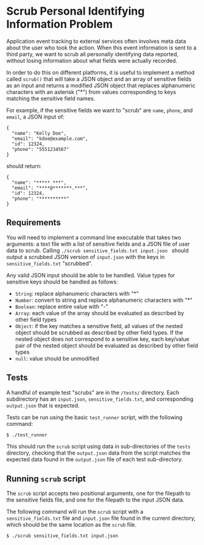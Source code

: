Scrub Personal Identifying Information Problem
==================================================
Application event tracking to external services often involves meta data about the user who took the action. When this event information is sent to a third party, we want to scrub all personally identifying data reported, without losing information about what fields were actually recorded.

In order to do this on different platforms, it is useful to implement a method called `scrub()` that will take a JSON object and an array of sensitive fields as an input and returns a modified JSON object that replaces alphanumeric characters with an asterisk ("\*") from values corresponding to keys matching the sensitive field names.

For example, if the sensitive fields we want to "scrub" are `name`, `phone`, and `email`, a JSON input of:

```
{
  "name": "Kelly Doe",
  "email": "kdoe@example.com",
  "id": 12324,
  "phone": "5551234567"
}
```

should return:

```
{
  "name": "***** ***",
  "email": "****@*******.***",
  "id": 12324,
  "phone": "**********"
}

```

## Requirements
You will need to implement a command line executable that takes two arguments: a text file with a list of sensitive fields and a JSON file of user data to scrub. Calling `./scrub sensitive_fields.txt input.json ` should output a scrubbed JSON version of `input.json` with the keys in `sensitive_fields.txt` "scrubbed".

Any valid JSON input should be able to be handled. Value types for sensitive keys should be handled as follows:
  - `String`: replace alphanumeric characters with "*"
  - `Number`: convert to string and replace alphanumeric characters with "*"
  - `Boolean`: replace entire value with "-"
  - `Array`: each value of the array should be evaluated as described by other field types
  - `Object`: if the key matches a sensitive field, all values of the nested object should be scrubbed as described by other field types. If the nested object does not correspond to a sensitive key, each key/value pair of the nested object should be evaluated as described by other field types
  - `null`: value should be unmodified

## Tests

A handful of example test "scrubs" are in the `/tests/` directory. Each subdirectory has an `input.json`, `sensitive_fields.txt`, and corresponding `output.json` that is expected.

Tests can be run using the basic `test_runner` script, with the following command:
```sh
$ ./test_runner
```
This should run the `scrub` script using data in sub-directories of the `tests` directory, checking that the `output.json` data from the script matches the expected data found in the `output.json` file of each test sub-directory.

## Running `scrub` script

The `scrub` script accepts two positional arguments, one for the filepath to the sensitive fields file, and one for the filepath to the input JSON data.

The following command will run the `scrub` script with a `sensitive_fields.txt` file and `input.json` file found in the current directory, which should be the same location as the `scrub` file.
```sh
$ ./scrub sensitive_fields.txt input.json
```
